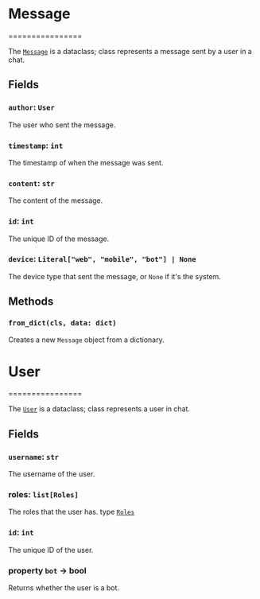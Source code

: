 # Message

================

The [`Message`](https://github.com/programminglaboratorys/nin0lib/blob/main/nin0lib/message.py#L26) is a dataclass; class represents a message sent by a user in a chat.

## Fields

### `author`: `User`

The user who sent the message.

### `timestamp`: `int`

The timestamp of when the message was sent.

### `content`: `str`

The content of the message.

### `id`: `int`

The unique ID of the message.

### `device`: `Literal["web", "mobile", "bot"] | None`

The device type that sent the message, or `None` if it's the system.

## Methods

### `from_dict(cls, data: dict)`

Creates a new `Message` object from a dictionary.

# User

================

The [`User`](https://github.com/programminglaboratorys/nin0lib/blob/main/nin0lib/message.py#L6) is a dataclass; class represents a user in chat.

## Fields

### `username`: `str`

The username of the user.

### roles: `list[Roles]`

The roles that the user has. type [`Roles`](https://github.com/programminglaboratorys/nin0lib/blob/main/nin0lib/roles.py#L3)

### `id`: `int`

The unique ID of the user.

### property `bot` -> bool

Returns whether the user is a bot.
